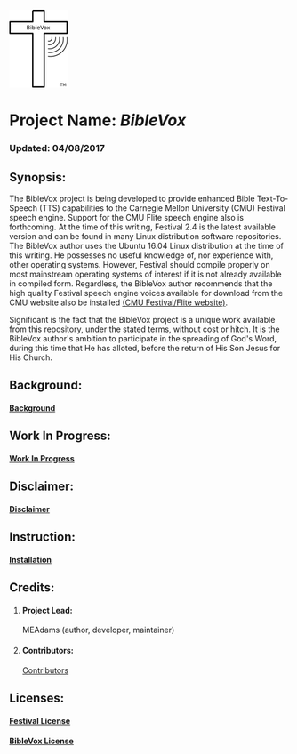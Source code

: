 ![alt text](BibleVoxLogo.png "Logo and Trademark of the BibleVox project")

# Project Name: _BibleVox_

### Updated: 04/08/2017

## Synopsis:
The BibleVox project is being developed to provide enhanced Bible Text-To-Speech (TTS) capabilities to the Carnegie Mellon University (CMU) Festival speech engine. Support for the CMU Flite speech engine also is forthcoming. At the time of this writing, Festival 2.4 is the latest available version and can be found in many Linux distribution software repositories. The BibleVox author uses the Ubuntu 16.04 Linux distribution at the time of this writing. He possesses no useful knowledge of, nor experience with, other operating systems. However, Festival should compile properly on most mainstream operating systems of interest if it is not already available in compiled form. Regardless, the BibleVox author recommends that the high quality Festival speech engine voices available for download from the CMU website also be installed [(CMU Festival/Flite website)](http://www.festvox.org/).

Significant is the fact that the BibleVox project is a unique work available from this repository, under the stated terms, without cost or hitch. It is the BibleVox author's ambition to participate in the spreading of God's Word, during this time that He has alloted, before the return of His Son Jesus for His Church.

## Background:
#### [Background](background.md)

## Work In Progress:
#### [Work In Progress](workinprogress.md)

## Disclaimer:
#### [Disclaimer](disclaimer.md)

## Instruction:
#### [Installation](installation.md)

## Credits:
1. #### Project Lead:
   MEAdams (author, developer, maintainer)

2. #### Contributors:
   [Contributors](./contributors.md)

## Licenses:

#### [Festival License](./COPYING)

#### [BibleVox License](./LICENSE)
